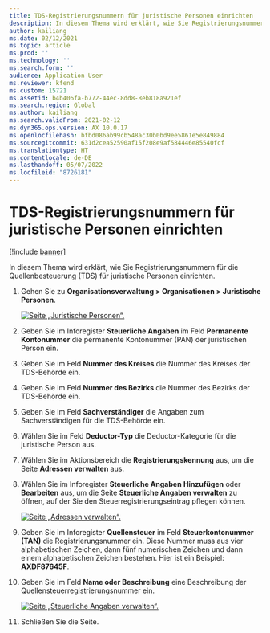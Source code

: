 ```yaml
---
title: TDS-Registrierungsnummern für juristische Personen einrichten
description: In diesem Thema wird erklärt, wie Sie Registrierungsnummern für die Quellenbesteuerung (TDS) für juristische Personen einrichten.
author: kailiang
ms.date: 02/12/2021
ms.topic: article
ms.prod: ''
ms.technology: ''
ms.search.form: ''
audience: Application User
ms.reviewer: kfend
ms.custom: 15721
ms.assetid: b4b406fa-b772-44ec-8dd8-8eb818a921ef
ms.search.region: Global
ms.author: kailiang
ms.search.validFrom: 2021-02-12
ms.dyn365.ops.version: AX 10.0.17
ms.openlocfilehash: bfbd086ab99cb548ac30b0bd9ee5861e5e849884
ms.sourcegitcommit: 631d2cea52590af15f208e9af584446e85540fcf
ms.translationtype: HT
ms.contentlocale: de-DE
ms.lasthandoff: 05/07/2022
ms.locfileid: "8726181"
---
```

# <a name="set-up-tds-registration-numbers-for-legal-entities"></a>TDS-Registrierungsnummern für juristische Personen einrichten

[!include [banner](../includes/banner.md)]

In diesem Thema wird erklärt, wie Sie Registrierungsnummern für die Quellenbesteuerung (TDS) für juristische Personen einrichten.

1. Gehen Sie zu **Organisationsverwaltung \> Organisationen \> Juristische Personen**.

    [![Seite „Juristische Personen“.](./media/apac-ind-TDS-4.png)](./media/apac-ind-TDS-4.png)

2. Geben Sie im Inforegister **Steuerliche Angaben** im Feld **Permanente Kontonummer** die permanente Kontonummer (PAN) der juristischen Person ein.
3. Geben Sie im Feld **Nummer des Kreises** die Nummer des Kreises der TDS-Behörde ein.
4. Geben Sie im Feld **Nummer des Bezirks** die Nummer des Bezirks der TDS-Behörde ein.
5. Geben Sie im Feld **Sachverständiger** die Angaben zum Sachverständigen für die TDS-Behörde ein.
6. Wählen Sie im Feld **Deductor-Typ** die Deductor-Kategorie für die juristische Person aus.
7. Wählen Sie im Aktionsbereich die **Registrierungskennung** aus, um die Seite **Adressen verwalten** aus.
8. Wählen Sie im Inforegister **Steuerliche Angaben** **Hinzufügen** oder **Bearbeiten** aus, um die Seite **Steuerliche Angaben verwalten** zu öffnen, auf der Sie den Steuerregistrierungseintrag pflegen können.

    [![Seite „Adressen verwalten“.](./media/apac-ind-TDS-5.png)](./media/apac-ind-TDS-5.png)

9. Geben Sie im Inforegister **Quellensteuer** im Feld **Steuerkontonummer (TAN)** die Registrierungsnummer ein. Diese Nummer muss aus vier alphabetischen Zeichen, dann fünf numerischen Zeichen und dann einem alphabetischen Zeichen bestehen. Hier ist ein Beispiel: **AXDF87645F**.
10. Geben Sie im Feld **Name oder Beschreibung** eine Beschreibung der Quellensteuerregistrierungsnummer ein.

    [![Seite „Steuerliche Angaben verwalten“.](./media/apac-ind-TDS-5-1.png)](./media/apac-ind-TDS-5-1.png)

11. Schließen Sie die Seite.
